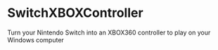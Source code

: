 # SwitchXBOXController
Turn your Nintendo Switch into an XBOX360 controller to play on your Windows computer
